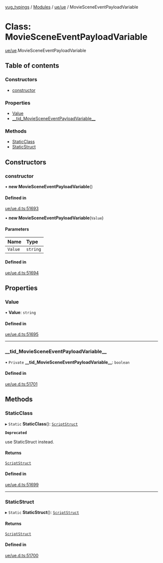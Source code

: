[yug_typings](../README.md) / [Modules](../modules.md) / [ue/ue](../modules/ue_ue.md) / MovieSceneEventPayloadVariable

# Class: MovieSceneEventPayloadVariable

[ue/ue](../modules/ue_ue.md).MovieSceneEventPayloadVariable

## Table of contents

### Constructors

- [constructor](ue_ue.MovieSceneEventPayloadVariable.md#constructor)

### Properties

- [Value](ue_ue.MovieSceneEventPayloadVariable.md#value)
- [\_\_tid\_MovieSceneEventPayloadVariable\_\_](ue_ue.MovieSceneEventPayloadVariable.md#__tid_moviesceneeventpayloadvariable__)

### Methods

- [StaticClass](ue_ue.MovieSceneEventPayloadVariable.md#staticclass)
- [StaticStruct](ue_ue.MovieSceneEventPayloadVariable.md#staticstruct)

## Constructors

### constructor

• **new MovieSceneEventPayloadVariable**()

#### Defined in

[ue/ue.d.ts:51693](https://github.com/YugMetaverse/yug_typings/blob/25cad34/ue/ue.d.ts#L51693)

• **new MovieSceneEventPayloadVariable**(`Value`)

#### Parameters

| Name | Type |
| :------ | :------ |
| `Value` | `string` |

#### Defined in

[ue/ue.d.ts:51694](https://github.com/YugMetaverse/yug_typings/blob/25cad34/ue/ue.d.ts#L51694)

## Properties

### Value

• **Value**: `string`

#### Defined in

[ue/ue.d.ts:51695](https://github.com/YugMetaverse/yug_typings/blob/25cad34/ue/ue.d.ts#L51695)

___

### \_\_tid\_MovieSceneEventPayloadVariable\_\_

• `Private` **\_\_tid\_MovieSceneEventPayloadVariable\_\_**: `boolean`

#### Defined in

[ue/ue.d.ts:51701](https://github.com/YugMetaverse/yug_typings/blob/25cad34/ue/ue.d.ts#L51701)

## Methods

### StaticClass

▸ `Static` **StaticClass**(): [`ScriptStruct`](ue_ue.ScriptStruct.md)

**`Deprecated`**

use StaticStruct instead.

#### Returns

[`ScriptStruct`](ue_ue.ScriptStruct.md)

#### Defined in

[ue/ue.d.ts:51699](https://github.com/YugMetaverse/yug_typings/blob/25cad34/ue/ue.d.ts#L51699)

___

### StaticStruct

▸ `Static` **StaticStruct**(): [`ScriptStruct`](ue_ue.ScriptStruct.md)

#### Returns

[`ScriptStruct`](ue_ue.ScriptStruct.md)

#### Defined in

[ue/ue.d.ts:51700](https://github.com/YugMetaverse/yug_typings/blob/25cad34/ue/ue.d.ts#L51700)
